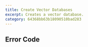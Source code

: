 ```yaml
---
title: Create Vector Databases
excerpt: Creates a vector database.
category: 64368bb63b18090510bad283
---
```


## Error Code
